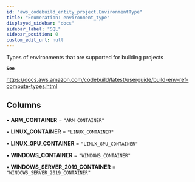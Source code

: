 ```yaml
---
id: "aws_codebuild_entity_project.EnvironmentType"
title: "Enumeration: environment_type"
displayed_sidebar: "docs"
sidebar_label: "SQL"
sidebar_position: 0
custom_edit_url: null
---
```


Types of environments that are supported for building projects

**`See`**

https://docs.aws.amazon.com/codebuild/latest/userguide/build-env-ref-compute-types.html

## Columns

• **ARM\_CONTAINER** = ``"ARM_CONTAINER"``

• **LINUX\_CONTAINER** = ``"LINUX_CONTAINER"``

• **LINUX\_GPU\_CONTAINER** = ``"LINUX_GPU_CONTAINER"``

• **WINDOWS\_CONTAINER** = ``"WINDOWS_CONTAINER"``

• **WINDOWS\_SERVER\_2019\_CONTAINER** = ``"WINDOWS_SERVER_2019_CONTAINER"``
